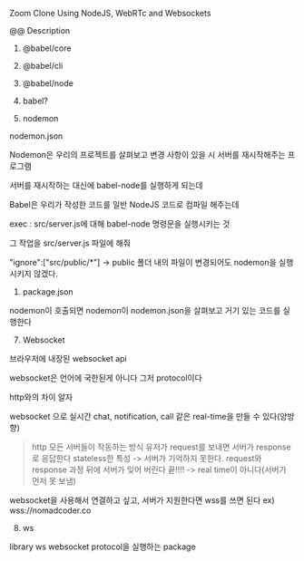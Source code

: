 Zoom Clone Using NodeJS, WebRTc and Websockets


@@ Description

1. @babel/core

2. @babel/cli

3. @babel/node

4. babel?

5. nodemon


nodemon.json

Nodemon은 우리의 프로젝트를 살펴보고 변경 사항이 있을 시 서버를 재시작해주는 프로그램

서버를 재시작하는 대신에 babel-node를 실행하게 되는데

Babel은 우리가 작성한 코드를 일반 NodeJS 코드로 컴파일 해주는데

exec : src/server.js에 대해 babel-node 명령문을 실행시키는 것

그 작업을 src/server.js 파일에 해줘

"ignore":["src/public/*"] -> public 폴더 내의 파일이 변경되어도 nodemon을 실행시키지 않겠다.

1. package.json

nodemon이 호출되면 nodemon이 nodemon.json을 살펴보고 거기 있는 코드를 실행한다

7. Websocket

브라우저에 내장된 websocket api

websocket은 언어에 국한된게 아니다 그저 protocol이다

http와의 차이 알자

websocket 으로 실시간 chat, notification, call 같은 real-time을 만들 수 있다(양방향)

> http
> 모든 서버들이 작동하는 방식
> 유저가 request를 보내면 서버가 response로 응답한다
> stateless한 특성 -> 서버가 기억하지 못한다. request와 response 과정 뒤에 서버가 잊어 버린다 끝!!!! -> real time이 아니다(서버가 먼저 못 보냄)

websocket을 사용해서 연결하고 싶고, 서버가 지원한다면 wss를 쓰면 된다
ex) wss://nomadcoder.co

8. ws

library ws
websocket protocol을 실행하는 package